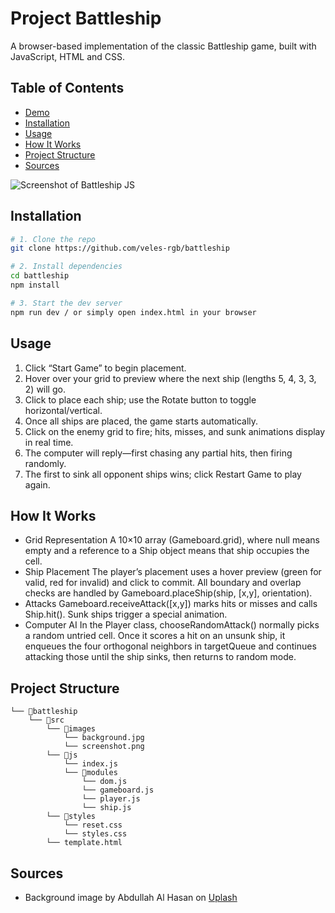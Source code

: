 # Project Battleship

A browser-based implementation of the classic Battleship game, built with JavaScript, HTML and CSS.

## Table of Contents

- [Demo](#demo)
- [Installation](#installation)
- [Usage](#usage)
- [How It Works](#how-it-works)
- [Project Structure](#project-structure)
- [Sources](#sources)

![Screenshot of Battleship JS](src/images/screenshot.png)

## Installation

```bash
# 1. Clone the repo
git clone https://github.com/veles-rgb/battleship

# 2. Install dependencies
cd battleship
npm install

# 3. Start the dev server
npm run dev / or simply open index.html in your browser
```

## Usage

1. Click “Start Game” to begin placement.
2. Hover over your grid to preview where the next ship (lengths 5, 4, 3, 3, 2) will go.
3. Click to place each ship; use the Rotate button to toggle horizontal/vertical.
4. Once all ships are placed, the game starts automatically.
5. Click on the enemy grid to fire; hits, misses, and sunk animations display in real time.
6. The computer will reply—first chasing any partial hits, then firing randomly.
7. The first to sink all opponent ships wins; click Restart Game to play again.

## How It Works

- Grid Representation
  A 10×10 array (Gameboard.grid), where null means empty and a reference to a Ship object means that ship occupies the cell.
- Ship Placement
  The player’s placement uses a hover preview (green for valid, red for invalid) and click to commit. All boundary and overlap checks are handled by Gameboard.placeShip(ship, [x,y], orientation).
- Attacks
  Gameboard.receiveAttack([x,y]) marks hits or misses and calls Ship.hit(). Sunk ships trigger a special animation.
- Computer AI
  In the Player class, chooseRandomAttack() normally picks a random untried cell. Once it scores a hit on an unsunk ship, it enqueues the four orthogonal neighbors in targetQueue and continues attacking those until the ship sinks, then returns to random mode.

## Project Structure

```
└── 📁battleship
    └── 📁src
        └── 📁images
            └── background.jpg
            └── screenshot.png
        └── 📁js
            └── index.js
            └── 📁modules
                └── dom.js
                └── gameboard.js
                └── player.js
                └── ship.js
        └── 📁styles
            └── reset.css
            └── styles.css
        └── template.html
```

## Sources

- Background image by Abdullah Al Hasan on [Uplash](https://unsplash.com/photos/a-large-ship-in-the-middle-of-the-ocean-8dJM0LwzsfU?utm_content=creditCopyText&utm_medium=referral&utm_source=unsplash)
